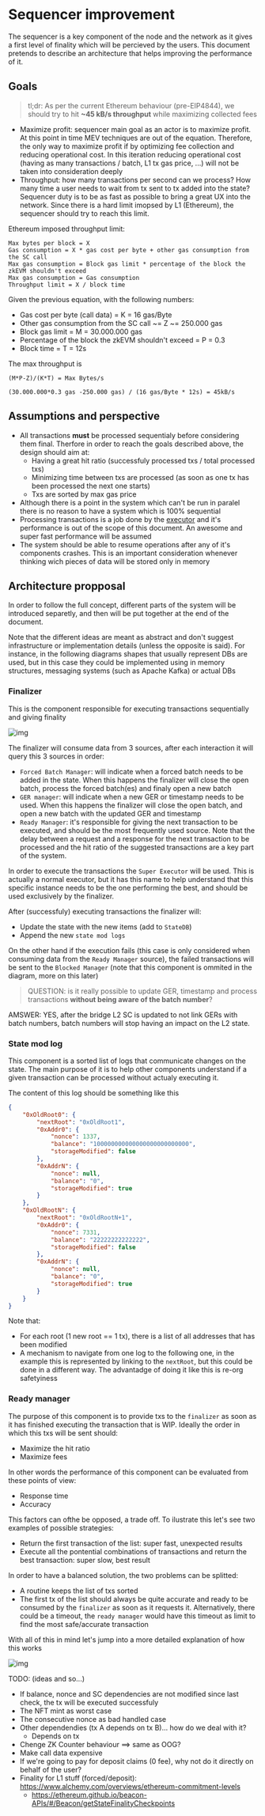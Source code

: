 # Sequencer improvement

The sequencer is a key component of the node and the network as it gives a first level of finality which will be percieved by the users.
This document pretends to describe an architecture that helps improving the performance of it.

## Goals

> tl;dr: As per the current Ethereum behaviour (pre-EIP4844), we should try to hit **~45 kB/s throughput** while maximizing collected fees

- Maximize profit: sequencer main goal as an actor is to maximize profit. At this point in time MEV techniques are out of the equation. Therefore, the only way to maximize profit if by optimizing fee collection and reducing operational cost. In this iteration reducing operational cost (having as many transactions / batch, L1 tx gas price, ...) will not be taken into consideration deeply
- Throughput: how many transactions per second can we process? How many time a user needs to wait from tx sent to tx added into the state? Sequencer duty is to be as fast as possible to bring a great UX into the network. Since there is a hard limit imopsed by L1 (Ethereum), the sequencer should try to reach this limit.

Ethereum imposed throughput limit:


```
Max bytes per block = X
Gas consumption = X * gas cost per byte + other gas consumption from the SC call
Max gas consumption = Block gas limit * percentage of the block the zkEVM shouldn't exceed
Max gas consumption = Gas consumption
Throughput limit = X / block time
```

Given the previous equation, with the following numbers:

- Gas cost per byte (call data) = K = 16 gas/Byte
- Other gas consumption from the SC call ~= Z ~= 250.000 gas
- Block gas limit = M = 30.000.000 gas
- Percentage of the block the zkEVM shouldn't exceed = P = 0.3
- Block time = T = 12s

The max throughput is

```
(M*P-Z)/(K*T) = Max Bytes/s
```

```
(30.000.000*0.3 gas -250.000 gas) / (16 gas/Byte * 12s) = 45kB/s
```

## Assumptions and perspective

- All transactions **must** be processed sequentialy before considering them final. Therfore in order to reach the goals described above, the design should aim at:
  - Having a great hit ratio (successfuly processed txs / total processed txs)
  - Minimizing time between txs are processed (as soon as one tx has been processed the next one starts)
  - Txs are sorted by max gas price
- Although there is a point in the system which can't be run in paralel there is no reason to have a system which is 100% sequential
- Processing transactions is a job done by the [executor](https://github.com/0xPolygonHermez/zkevm-prover) and it's performance is out of the scope of this document. An awesome and super fast performance will be assumed
- The system should be able to resume operations after any of it's components crashes. This is an important consideration whenever thinking wich pieces of data will be stored only in memory

## Architecture propposal

In order to follow the full concept, different parts of the system will be introduced separetly, and then will be put together at the end of the document.

Note that the different ideas are meant as abstract and don't suggest infrastructure or implementation details (unless the opposite is said). For instance, in the following diagrams shapes that usually represent DBs are used, but in this case they could be implemented using in memory structures, messaging systems (such as Apache Kafka) or actual DBs

### Finalizer

This is the component responsible for executing transactions sequentially and giving finality

![img](sequencer-finalizer.drawio.png)

The finalizer will consume data from 3 sources, after each interaction it will query this 3 sources in order:

- `Forced Batch Manager`: will indicate when a forced batch needs to be added in the state. When this happens the finalizer will close the open batch, process the forced batch(es) and finaly open a new batch
- `GER manager`: will indicate when a new GER or timestamp needs to be used. When this happens the finalizer will close the open batch, and open a new batch with the updated GER and timestamp
- `Ready Manager`: it's responsible for giving the next transaction to be executed, and should be the most frequently used source. Note that the delay between a request and a response for the next transaction to be processed and the hit ratio of the suggested transactions are a key part of the system.

In order to execute the transactions the `Super Executor` will be used. This is actually a normal executor, but it has this name to help understand that this specific instance needs to be the one performing the best, and should be used exclusively by the finalizer.

After (successfuly) executing transactions the finalizer will:

- Update the state with the new items (add to `StateDB`)
- Append the new `state mod logs`

On the other hand if the execution fails (this case is only considered when consuming data from the `Ready Manager` source), the failed transactions will be sent to the `Blocked Manager` (note that this component is ommited in the diagram, more on this later)

> QUESTION: is it really possible to update GER, timestamp and process transactions **without being aware of the batch number**?

AMSWER: YES, after the bridge L2 SC is updated to not link GERs with batch numbers, batch numbers will stop having an impact on the L2 state.

### State mod log

This component is a sorted list of logs that communicate changes on the state. The main purpose of it is to help other components understand if a given transaction can be processed without actualy executing it.

The content of this log should be something like this

```json
{
    "0xOldRoot0": {
        "nextRoot": "0xOldRoot1",
        "0xAddr0": {
            "nonce": 1337,
            "balance": "100000000000000000000000000",
            "storageModified": false
        },
        "0xAddrN": {
            "nonce": null,
            "balance": "0",
            "storageModified": true
        } 
    },
    "0xOldRootN": {
        "nextRoot": "0xOldRootN+1",
        "0xAddr0": {
            "nonce": 7331,
            "balance": "22222222222222",
            "storageModified": false
        },
        "0xAddrN": {
            "nonce": null,
            "balance": "0",
            "storageModified": true
        } 
    }
}
```

Note that:

- For each root (1 new root == 1 tx), there is a list of all addresses that has been modified
- A mechanism to navigate from one log to the following one, in the example this is represented by linking to the `nextRoot`, but this could be done in a different way. The advantadge of doing it like this is re-org safetyiness

### Ready manager

The purpose of this component is to provide txs to the `finalizer` as soon as it has finished executing the transaction that is WIP. Ideally the order in which this txs will be sent should:

- Maximize the hit ratio
- Maximize fees

In other words the performance of this component can be evaluated from these points of view:

- Response time
- Accuracy

This factors can ofthe be opposed, a trade off. To ilustrate this let's see two examples of possible strategies:

- Return the first transaction of the list: super fast, unexpected results
- Execute all the pontential combinations of transactions and return the best transaction: super slow, best result

In order to have a balanced solution, the two problems can be splitted:

- A routine keeps the list of txs sorted
- The first tx of the list should always be quite accurate and ready to be consumed by the `finalizer` as soon as it requests it. Alternatively, there could be a timeout, the `ready manager` would have this timeout as limit to find the most safe/accurate transaction

With all of this in mind let's jump into a more detailed explanation of how this works

![img](sequencer-ready.drawio.png)

TODO: (ideas and so...)

- If balance, nonce and SC dependencies are not modified since last check, the tx will be executed successfuly
- The NFT mint as worst case
- The consecutive nonce as bad handled case
- Other dependendies (tx A depends on tx B)... how do we deal with it?
  - Depends on tx
- Chenge ZK Counter behaviour ==> same as OOG?
- Make call data expensive
- If we're going to pay for deposit claims (0 fee), why not do it directly on behalf of the user?
- Finality for L1 stuff (forced/deposit): https://www.alchemy.com/overviews/ethereum-commitment-levels
  - https://ethereum.github.io/beacon-APIs/#/Beacon/getStateFinalityCheckpoints